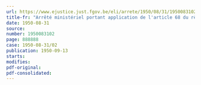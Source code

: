 ```yaml
---
url: https://www.ejustice.just.fgov.be/eli/arrete/1950/08/31/1950083102/justel
title-fr: "Arrêté ministériel portant application de l'article 68 du règlement sur les réquisitions militaires, pris en exécution de l'arrêté royal du 3 mai 1939, réglant l'exécution de la loi du 12 mai 1927 sur le même objet"
date: 1950-08-31
source:
number: 1950083102
page: 888888
case: 1950-08-31/02
publication: 1950-09-13
starts:
modifies:
pdf-original:
pdf-consolidated:
---
```


